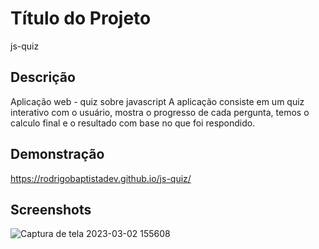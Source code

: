 # Título do Projeto

js-quiz

## Descrição
Aplicação web  -  quiz sobre javascript 
A aplicação consiste em um quiz interativo com o usuário, mostra o progresso de cada pergunta, temos o calculo final e o resultado com base no que foi respondido.

## Demonstração

https://rodrigobaptistadev.github.io/js-quiz/

## Screenshots
![Captura de tela 2023-03-02 155608](https://user-images.githubusercontent.com/100215559/222525053-ccf1a184-2c09-4c40-ad66-223819fd575b.jpg)
